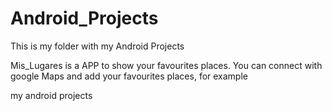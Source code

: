 Android_Projects
================
This is my folder with my Android Projects


Mis_Lugares is a APP to show your favourites places. You can connect with google Maps and add your favourites places, for example


my android projects
